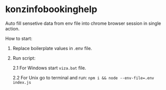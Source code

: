 # konzinfobookinghelp
Auto fill sensetive data from env file into chrome browser session in single action.

How to start:

1. Replace boilerplate values in .env file.

2. Run script:

    2.1 For Windows start `viza.bat` file.

    2.2 For Unix go to terminal and run: `npm i && node --env-file=.env index.js`

